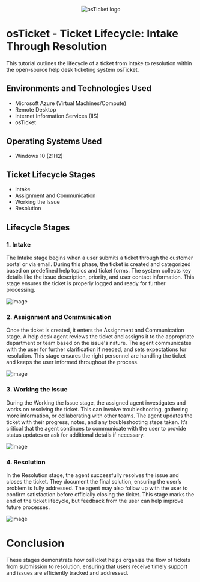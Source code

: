 <p align="center">
<img src="https://i.imgur.com/Clzj7Xs.png" alt="osTicket logo"/>
</p>

<h1>osTicket - Ticket Lifecycle: Intake Through Resolution</h1>
This tutorial outlines the lifecycle of a ticket from intake to resolution within the open-source help desk ticketing system osTicket.<br />

<h2>Environments and Technologies Used</h2>

- Microsoft Azure (Virtual Machines/Compute)
- Remote Desktop
- Internet Information Services (IIS)
- osTicket

<h2>Operating Systems Used </h2>

- Windows 10</b> (21H2)

<h2>Ticket Lifecycle Stages</h2>

- Intake
- Assignment and Communication
- Working the Issue
- Resolution

<h2>Lifecycle Stages</h2>

 <h3>1. Intake</h3>
The Intake stage begins when a user submits a ticket through the customer portal or via email. During this phase, the ticket is created and categorized based on predefined help topics and ticket forms. The system collects key details like the issue description, priority, and user contact information. This stage ensures the ticket is properly logged and ready for further processing.

![image](https://github.com/user-attachments/assets/e99e72d5-918a-4c37-8f7e-63acd24dd335)

<h3>2. Assignment and Communication</h3>
Once the ticket is created, it enters the Assignment and Communication stage. A help desk agent reviews the ticket and assigns it to the appropriate department or team based on the issue's nature. The agent communicates with the user for further clarification if needed, and sets expectations for resolution. This stage ensures the right personnel are handling the ticket and keeps the user informed throughout the process.

![image](https://github.com/user-attachments/assets/56207276-fa69-48c8-a63c-0cc7b42064ed)

<h3>3. Working the Issue</h3>
During the Working the Issue stage, the assigned agent investigates and works on resolving the ticket. This can involve troubleshooting, gathering more information, or collaborating with other teams. The agent updates the ticket with their progress, notes, and any troubleshooting steps taken. It’s critical that the agent continues to communicate with the user to provide status updates or ask for additional details if necessary.

![image](https://github.com/user-attachments/assets/ce494835-f5ac-4aa2-b808-a17a3a2048b2)

<h3>4. Resolution</h3>
In the Resolution stage, the agent successfully resolves the issue and closes the ticket. They document the final solution, ensuring the user’s problem is fully addressed. The agent may also follow up with the user to confirm satisfaction before officially closing the ticket. This stage marks the end of the ticket lifecycle, but feedback from the user can help improve future processes.

![image](https://github.com/user-attachments/assets/ffa5a0d7-a698-48e1-bad2-228db880e68b)

<h1>Conclusion</h1>
These stages demonstrate how osTicket helps organize the flow of tickets from submission to resolution, ensuring that users receive timely support and issues are efficiently tracked and addressed.</h1>
